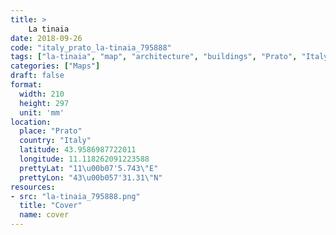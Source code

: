 ```yaml
---
title: > 
    La tinaia
date: 2018-09-26
code: "italy_prato_la-tinaia_795888"
tags: ["la-tinaia", "map", "architecture", "buildings", "Prato", "Italy"]
categories: ["Maps"]
draft: false
format:
  width: 210
  height: 297
  unit: 'mm'
location:
  place: "Prato"
  country: "Italy"
  latitude: 43.9586987722011
  longitude: 11.118262091223588
  prettyLat: "11\u00b07'5.743\"E"
  prettyLon: "43\u00b057'31.31\"N"
resources:
- src: "la-tinaia_795888.png"
  title: "Cover"
  name: cover
---
```

